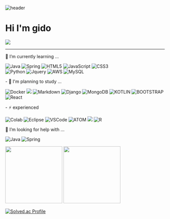 ![header](https://capsule-render.vercel.app/api?type=shark&color=030952&height=250&section=header&text=Hello!World%20GitHub&fontColor=ffcf40&fontSize=70&animation=scaleIn)
<br>
<h1>Hi I'm gido</h1>

<a href="https://hits.seeyoufarm.com"><img src="https://hits.seeyoufarm.com/api/count/incr/badge.svg?url=https%3A%2F%2Fgithub.com%2Fgidopa&count_bg=%2379C83D&title_bg=%23555555&icon=java.svg&icon_color=%23E7E7E7&title=hits&edge_flat=false"/></a>

<hr>

🌱 I’m currently learning ...
<div>
	
![Java](https://img.shields.io/badge/java-%23ED8B00.svg?style=for-the-badge&logo=java&logoColor=white)
![Spring](https://img.shields.io/badge/Spring-6DB33F?style=for-the-badge&logo=spring&logoColor=white)
	![HTML5](https://img.shields.io/badge/html5-%23E34F26.svg?style=for-the-badge&logo=html5&logoColor=white)
 	![JavaScript](https://img.shields.io/badge/javascript-%23323330.svg?style=for-the-badge&logo=javascript&logoColor=%23F7DF1E)
  	![CSS3](https://img.shields.io/badge/css3-%231572B6.svg?style=for-the-badge&logo=css3&logoColor=white)
<br>
 ![Python](https://img.shields.io/badge/python-3670A0?style=for-the-badge&logo=python&logoColor=ffdd54)
 ![Jquery](https://img.shields.io/badge/jQuery-0769AD?style=for-the-badge&logo=jquery&logoColor=white)
 ![AWS](https://img.shields.io/badge/AWS-%23FF9900.svg?style=for-the-badge&logo=amazon-aws&logoColor=white)
![MySQL](https://img.shields.io/badge/mysql-%2300f.svg?style=for-the-badge&logo=mysql&logoColor=white)

</div>
<p>
	- 💬 I'm planning to study ...
	
![Docker](https://img.shields.io/badge/docker-%230db7ed.svg?style=for-the-badge&logo=docker&logoColor=white)
<img src="https://img.shields.io/badge/linux-FCC624?style=for-the-badge&logo=linux&logoColor=black">
![Markdown](https://img.shields.io/badge/Markdown-000000?style=for-the-badge&logo=markdown&logoColor=white)
![Django](https://img.shields.io/badge/Django-092E20?style=for-the-badge&logo=django&logoColor=white)
![MongoDB](https://img.shields.io/badge/MongoDB-4EA94B?style=for-the-badge&logo=mongodb&logoColor=white)
![KOTLIN](https://img.shields.io/badge/Kotlin-0095D5?&style=for-the-badge&logo=kotlin&logoColor=white)
![BOOTSTRAP](https://img.shields.io/badge/Bootstrap-563D7C?style=for-the-badge&logo=bootstrap&logoColor=white)
![React](https://img.shields.io/badge/React-20232A?style=for-the-badge&logo=react&logoColor=61DAFB)


</p>
<p>
- ⚡ experienced 
	
![Colab](https://img.shields.io/badge/Colab-F9AB00?style=for-the-badge&logo=googlecolab&color=525252)
![Eclipse](https://img.shields.io/badge/Eclipse-2C2255?style=for-the-badge&logo=eclipse&logoColor=white)
![VSCode](https://img.shields.io/badge/Visual_Studio_Code-0078D4?style=for-the-badge&logo=visual%20studio%20code&logoColor=white)
![ATOM](https://img.shields.io/badge/Atom-66595C?style=for-the-badge&logo=Atom&logoColor=white)
<img src="https://img.shields.io/badge/TensorFlow-FF6F00?style=for-the-badge&logo=TensorFlow&logoColor=white">
![R](https://img.shields.io/badge/R-276DC3?style=for-the-badge&logo=r&logoColor=white)
</p>
<p>
	🤔 I’m looking for help with ... 
	
![Java](https://img.shields.io/badge/java-%23ED8B00.svg?style=for-the-badge&logo=java&logoColor=white)
![Spring](https://img.shields.io/badge/Spring-6DB33F?style=for-the-badge&logo=spring&logoColor=white)

</p>

<p>
  <img height="180em" src="https://github-readme-stats.vercel.app/api?username=gidpa&show_icons=true&theme=dracula">
  <img height="180em" src="https://github-readme-stats.vercel.app/api/top-langs/?username=gidopa&layout=compact&theme=dracula">
</p>

[![Solved.ac Profile](http://mazassumnida.wtf/api/generate_badge?boj=jdm2131)](https://solved.ac/jdm2131)

<!--
**gidopa/gidopa** is a ✨ _special_ ✨ repository because its `README.md` (this file) appears on your GitHub profile.

Here are some ideas to get you started:

- 🔭 I’m currently working on ...
- 🌱 I’m currently learning ...
- 👯 I’m looking to collaborate on ...
- 🤔 I’m looking for help with ...
- 💬 Ask me about ...
- 📫 How to reach me: ...
- 😄 Pronouns: ...
- ⚡ Fun fact: ...
-->
